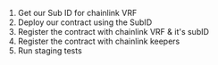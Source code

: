 1. Get our Sub ID for chainlink VRF
2. Deploy our contract using the SubID
3. Register the contract with chainlink VRF & it's subID
4. Register the contract with chainlink keepers
5. Run staging tests

